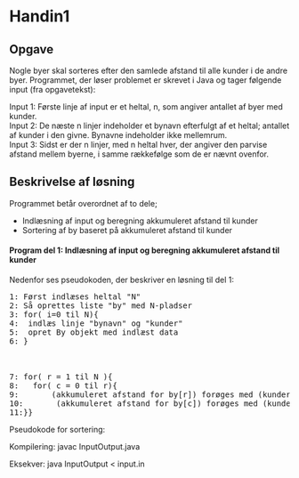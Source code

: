 # Handin1

## Opgave

Nogle byer skal sorteres efter den samlede afstand til alle kunder i de andre byer.
Programmet, der løser problemet er skrevet i Java og tager følgende input (fra opgavetekst):</br>

Input 1: Første linje af input er et heltal, n, som angiver antallet af byer med kunder.</br>
Input 2: De næste n linjer indeholder et bynavn efterfulgt af et heltal; antallet af kunder i den givne. Bynavne indeholder ikke mellemrum. </br>
Input 3: Sidst er der n linjer, med n heltal hver, der angiver den parvise afstand mellem byerne, i samme rækkefølge som de er nævnt ovenfor. </br>

## Beskrivelse af løsning

Programmet betår overordnet af to dele; </br>
* Indlæsning af input og beregning akkumuleret afstand til kunder</br>
* Sortering af by baseret på akkumuleret afstand til kunder</br>


#### Program del 1: Indlæsning af input og beregning akkumuleret afstand til kunder

Nedenfor ses pseudokoden, der beskriver en løsning til del 1:
<pre>
1: Først indlæses heltal "N"           
2: Så oprettes liste "by" med N-pladser      
3: for( i=0 til N){                       
4:  indlæs linje "bynavn" og "kunder"     
5:  opret By objekt med indlæst data      
6: } </br>
</br>
7: for( r = 1 til N ){                
8:   for( c = 0 til r){         
9:       (akkumuleret afstand for by[r]) forøges med (kunder by[c]) * (afstand fra by r til c)  
10:       (akkumuleret afstand for by[c]) forøges med (kunder by[r]) * (afstand fra by r til c) 
11:}}
</pre>




Pseudokode for sortering:



Kompilering:
javac InputOutput.java

Eksekver:
java InputOutput < input.in

